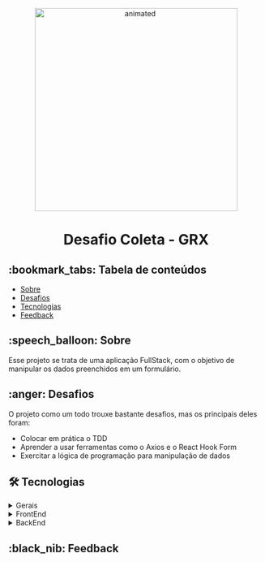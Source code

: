 
<p align="center">
  <img src="https://user-images.githubusercontent.com/85764731/166106858-11ee5567-85e0-49d4-bcb8-51c84886fbeb.gif" alt="animated" width="400" />
</p>
<h1 align="center"> Desafio Coleta - GRX</h1>

<h2> :bookmark_tabs: Tabela de conteúdos </h2>

   * [Sobre](#sobre)
   * [Desafios](#desafios)
   * [Tecnologias](#tecnologias)
   * [Feedback](#feedback)

<h2 id="sobre">:speech_balloon: Sobre </h2>
Esse projeto se trata de uma aplicação FullStack, com o objetivo de manipular os dados preenchidos em um formulário.

<h2 id="desafios">:anger: Desafios </h2> 
O projeto como um todo trouxe bastante desafios, mas os principais deles foram:
<br/>
    <ul> 
      <li> Colocar em prática o TDD </li>
      <li> Aprender a usar ferramentas como o Axios e o React Hook Form</li>
      <li> Exercitar a lógica de programação para manipulação de dados</li>
    </ul>

<h2 id="tecnologias"> 🛠 Tecnologias </h2>

<details>
  <summary> Gerais </summary>
    <ul> 
      <li><a href="https://eslint.org/"> ESLint </a></li>
      <li><a href="https://www.docker.com/"> Docker </a></li>
      <li><a href="https://www.typescriptlang.org/"> TypeScript </a></li>
    </ul>
</details>

<details>
  <summary> FrontEnd </summary>
    <ul> 
      <li><a href="https://pt-br.reactjs.org/"> React </a></li>
      <li><a href="https://testing-library.com/docs/react-testing-library/intro/"> React Testing Library </a></li>
      <li><a href="https://react-hook-form.com/"> React Hook Form</a></li>
      <li><a href="https://axios-http.com/docs/intro">Axios</a></li>
    </ul>
</details>

<details>
  <summary> BackEnd </summary>
    <ul> 
      <li><a href="https://nodejs.org/en/">Node.js</a></li>
      <li><a href="https://expressjs.com/pt-br/">Express</a></li>
      <li><a href="https://www.mongodb.com/docs/"> MongoDB</a></li>
      <li><a href="https://mongoosejs.com/docs/api.html">Mongoose</a></li>
    </ul>
</details>

<h2 id="feedback"> :black_nib: Feedback</h2>

